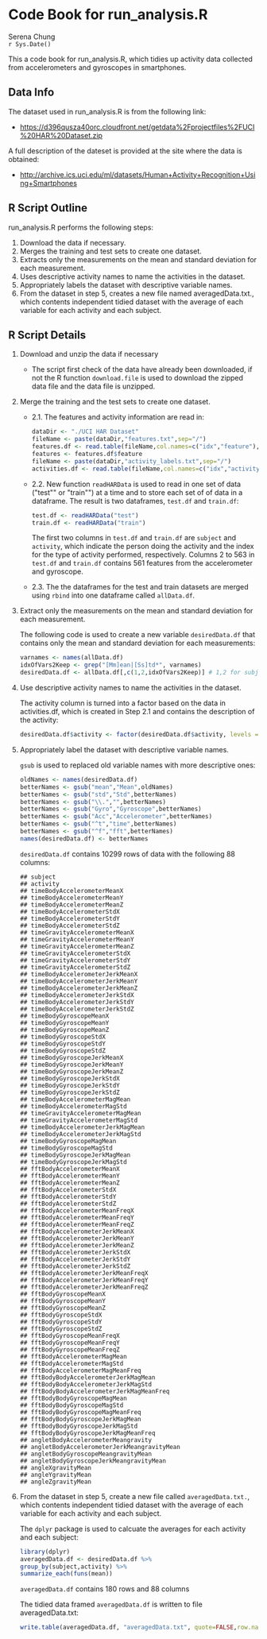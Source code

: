 # Code Book for run_analysis.R
Serena Chung  
`r Sys.Date()`  



This a code book for run_analysis.R, which tidies up activity data collected from accelerometers and gyroscopes in smartphones.

## Data Info

The dataset used in run_analysis.R is from the following link:

  - https://d396qusza40orc.cloudfront.net/getdata%2Fprojectfiles%2FUCI%20HAR%20Dataset.zip

A full description of the dateset is provided at the site where the data is obtained:

  - http://archive.ics.uci.edu/ml/datasets/Human+Activity+Recognition+Using+Smartphones

## R Script  Outline

run_analysis.R performs the following steps:

1. Download the data if necessary.
2. Merges the training and test sets to create one dataset.
3. Extracts only the measurements on the mean and standard deviation for each measurement.
4. Uses descriptive activity names to name the activities in the dataset.
5. Appropriately labels the dataset with descriptive variable names.
6. From the dataset in step 5, creates a new file named averagedData.txt., which contents independent tidied dataset with the average of each variable for each activity and each subject.

## R Script Details

1. Download and unzip the data if necessary
    * The script first check of the data have already been downloaded, if not the R function `download.file` is used to download the zipped data file and the data file is unzipped.


2. Merge the training and the test sets to create one dataset.

    * 2.1\.  The features and activity information are read in:
        
        ```r
        dataDir <- "./UCI HAR Dataset"
        fileName <- paste(dataDir,"features.txt",sep="/")
        features.df <- read.table(fileName,col.names=c("idx","feature"),stringsAsFactors = FALSE)
        features <- features.df$feature
        fileName <- paste(dataDir,"activity_labels.txt",sep="/")
        activities.df <- read.table(fileName,col.names=c("idx","activity"),stringsAsFactors = FALSE)
        ```
    * 2.2\. New function `readHARData` is used to read in one set of data ("test"" or "train"") at a time and to store each set of of data in a dataframe. The result is two dataframes, `test.df` and `train.df`:
        
        ```r
        test.df <- readHARData("test")
        train.df <- readHARData("train")
        ```
    
        The first two columns in `test.df` and `train.df` are `subject` and `activity`, which indicate the person doing the activity and the index for the type of activity performed, respectively.  Columns 2 to 563 in `test.df` and `train.df` contains 561 features from the accelerometer and gyroscope.
        
    * 2.3\. The the dataframes for the test and train datasets are merged using `rbind` into one dataframe called `allData.df`.
    
3. Extract only the measurements on the mean and standard deviation for each measurement.

    The following code is used to create a new variable `desiredData.df` that contains only the mean and standard deviation for each measurements:
    
    ```r
    varnames <- names(allData.df) 
    idxOfVars2Keep <- grep("[Mm]ean|[Ss]td*", varnames)
    desiredData.df <- allData.df[,c(1,2,idxOfVars2Keep)] # 1,2 for subject and activity columns
    ```


4. Use descriptive activity names to name the activities in the dataset.

    The activity column is turned into a factor based on the data in activities.df, which is created in Step 2.1 and contains the description of the activity:
    
    ```r
    desiredData.df$activity <- factor(desiredData.df$activity, levels = activities.df$idx, labels = activities.df$activity)
    ```
    
    
5. Appropriately label the dataset with descriptive variable names.

    `gsub` is used to replaced old variable names with more descriptive ones:

    
    ```r
    oldNames <- names(desiredData.df)
    betterNames <- gsub("mean","Mean",oldNames)
    betterNames <- gsub("std","Std",betterNames)
    betterNames <- gsub("\\.","",betterNames)
    betterNames <- gsub("Gyro","Gyroscope",betterNames)
    betterNames <- gsub("Acc","Accelerometer",betterNames)
    betterNames <- gsub("^t","time",betterNames)
    betterNames <- gsub("^f","fft",betterNames)
    names(desiredData.df) <- betterNames
    ```

    `desiredData.df` contains 10299 rows of data with the following 88 columns:

    
    ```
    ## subject 
    ## activity 
    ## timeBodyAccelerometerMeanX 
    ## timeBodyAccelerometerMeanY 
    ## timeBodyAccelerometerMeanZ 
    ## timeBodyAccelerometerStdX 
    ## timeBodyAccelerometerStdY 
    ## timeBodyAccelerometerStdZ 
    ## timeGravityAccelerometerMeanX 
    ## timeGravityAccelerometerMeanY 
    ## timeGravityAccelerometerMeanZ 
    ## timeGravityAccelerometerStdX 
    ## timeGravityAccelerometerStdY 
    ## timeGravityAccelerometerStdZ 
    ## timeBodyAccelerometerJerkMeanX 
    ## timeBodyAccelerometerJerkMeanY 
    ## timeBodyAccelerometerJerkMeanZ 
    ## timeBodyAccelerometerJerkStdX 
    ## timeBodyAccelerometerJerkStdY 
    ## timeBodyAccelerometerJerkStdZ 
    ## timeBodyGyroscopeMeanX 
    ## timeBodyGyroscopeMeanY 
    ## timeBodyGyroscopeMeanZ 
    ## timeBodyGyroscopeStdX 
    ## timeBodyGyroscopeStdY 
    ## timeBodyGyroscopeStdZ 
    ## timeBodyGyroscopeJerkMeanX 
    ## timeBodyGyroscopeJerkMeanY 
    ## timeBodyGyroscopeJerkMeanZ 
    ## timeBodyGyroscopeJerkStdX 
    ## timeBodyGyroscopeJerkStdY 
    ## timeBodyGyroscopeJerkStdZ 
    ## timeBodyAccelerometerMagMean 
    ## timeBodyAccelerometerMagStd 
    ## timeGravityAccelerometerMagMean 
    ## timeGravityAccelerometerMagStd 
    ## timeBodyAccelerometerJerkMagMean 
    ## timeBodyAccelerometerJerkMagStd 
    ## timeBodyGyroscopeMagMean 
    ## timeBodyGyroscopeMagStd 
    ## timeBodyGyroscopeJerkMagMean 
    ## timeBodyGyroscopeJerkMagStd 
    ## fftBodyAccelerometerMeanX 
    ## fftBodyAccelerometerMeanY 
    ## fftBodyAccelerometerMeanZ 
    ## fftBodyAccelerometerStdX 
    ## fftBodyAccelerometerStdY 
    ## fftBodyAccelerometerStdZ 
    ## fftBodyAccelerometerMeanFreqX 
    ## fftBodyAccelerometerMeanFreqY 
    ## fftBodyAccelerometerMeanFreqZ 
    ## fftBodyAccelerometerJerkMeanX 
    ## fftBodyAccelerometerJerkMeanY 
    ## fftBodyAccelerometerJerkMeanZ 
    ## fftBodyAccelerometerJerkStdX 
    ## fftBodyAccelerometerJerkStdY 
    ## fftBodyAccelerometerJerkStdZ 
    ## fftBodyAccelerometerJerkMeanFreqX 
    ## fftBodyAccelerometerJerkMeanFreqY 
    ## fftBodyAccelerometerJerkMeanFreqZ 
    ## fftBodyGyroscopeMeanX 
    ## fftBodyGyroscopeMeanY 
    ## fftBodyGyroscopeMeanZ 
    ## fftBodyGyroscopeStdX 
    ## fftBodyGyroscopeStdY 
    ## fftBodyGyroscopeStdZ 
    ## fftBodyGyroscopeMeanFreqX 
    ## fftBodyGyroscopeMeanFreqY 
    ## fftBodyGyroscopeMeanFreqZ 
    ## fftBodyAccelerometerMagMean 
    ## fftBodyAccelerometerMagStd 
    ## fftBodyAccelerometerMagMeanFreq 
    ## fftBodyBodyAccelerometerJerkMagMean 
    ## fftBodyBodyAccelerometerJerkMagStd 
    ## fftBodyBodyAccelerometerJerkMagMeanFreq 
    ## fftBodyBodyGyroscopeMagMean 
    ## fftBodyBodyGyroscopeMagStd 
    ## fftBodyBodyGyroscopeMagMeanFreq 
    ## fftBodyBodyGyroscopeJerkMagMean 
    ## fftBodyBodyGyroscopeJerkMagStd 
    ## fftBodyBodyGyroscopeJerkMagMeanFreq 
    ## angletBodyAccelerometerMeangravity 
    ## angletBodyAccelerometerJerkMeangravityMean 
    ## angletBodyGyroscopeMeangravityMean 
    ## angletBodyGyroscopeJerkMeangravityMean 
    ## angleXgravityMean 
    ## angleYgravityMean 
    ## angleZgravityMean
    ```


6. From the dataset in step 5, create a new file called `averagedData.txt.`, which contents independent tidied dataset with the average of each variable for each activity and each subject.

    The `dplyr` package is used to calcuate the averages for each activity and each subject:
    
    ```r
    library(dplyr)
    averagedData.df <- desiredData.df %>%
    group_by(subject,activity) %>%
    summarize_each(funs(mean))
    ```

    `averagedData.df` contains 180 rows and 88 columns
    
    The tidied data framed `averagedData.df` is written to file averagedData.txt:
    
    
    ```r
    write.table(averagedData.df, "averagedData.txt", quote=FALSE,row.name=FALSE)
    ```
